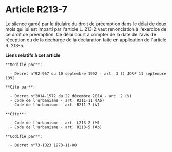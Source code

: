 # Article R213-7

Le silence gardé par le titulaire du droit de préemption dans le délai de deux mois qui lui est imparti par l'article L.
213-2 vaut renonciation à l'exercice de ce droit de préemption. Ce délai court à compter de la date de l'avis de réception ou
de la décharge de la déclaration faite en application de l'article R. 213-5.

**Liens relatifs à cet article**

	**Modifié par**:

	  - Décret n°92-967 du 10 septembre 1992 - art. 3 () JORF 11 septembre 1992

	**Cité par**:

	  - Décret n°2014-1572 du 22 décembre 2014 - art. 2 (V)
	  - Code de l'urbanisme - art. R211-11 (Ab)
	  - Code de l'urbanisme - art. R211-7 (V)

	**Cite**:

	  - Code de l'urbanisme - art. L213-2 (M)
	  - Code de l'urbanisme - art. R213-5 (Ab)

	**Codifié par**:

	  - Décret n°73-1023 1973-11-08
